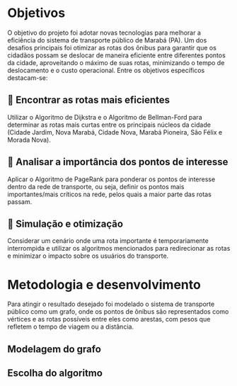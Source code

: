 # Objetivos 
O objetivo do projeto foi adotar novas tecnologias para melhorar a eficiência do sistema de transporte público de Marabá (PA). Um dos desafios principais foi otimizar as rotas dos ônibus para garantir que os cidadãos possam se deslocar de maneira eficiente entre diferentes pontos da cidade, aproveitando o máximo de suas rotas, minimizando o tempo de deslocamento e o custo operacional. Entre os objetivos específicos destacam-se:

## 📌 Encontrar as rotas mais eficientes
Utilizar o Algoritmo de Dijkstra e o Algoritmo de Bellman-Ford para determinar as rotas mais curtas entre os principais núcleos da cidade (Cidade Jardim, Nova Marabá, Cidade Nova, Marabá Pioneira, São Félix e Morada Nova).

## 📌 Analisar a importância dos pontos de interesse
Aplicar o Algoritmo de PageRank para ponderar os pontos de interesse dentro da rede de transporte, ou seja, definir os pontos mais importantes/mais críticos na rede, pelos quais a maior parte das rotas passam.

## 📌 Simulação e otimização
Considerar um cenário onde uma rota importante é temporariamente interrompida e utilizar os algoritmos mencionados para redirecionar as rotas e minimizar o impacto sobre os usuários do transporte.

# Metodologia e desenvolvimento 
Para atingir o resultado desejado foi modelado o sistema de transporte público como um grafo, onde os pontos de ônibus são representados como vértices e as rotas possíveis entre eles como arestas, com pesos que refletem o tempo de viagem ou a distância.

## Modelagem do grafo

## Escolha do algoritmo
